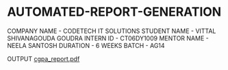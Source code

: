 # AUTOMATED-REPORT-GENERATION

COMPANY NAME - CODETECH IT SOLUTIONS
STUDENT NAME - VITTAL SHIVANAGOUDA GOUDRA
INTERN ID - CT06DY1009
MENTOR NAME - NEELA SANTOSH
DURATION - 6 WEEKS
BATCH - AG14

OUTPUT
[cgpa_report.pdf](https://github.com/user-attachments/files/22077126/cgpa_report.pdf)
